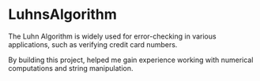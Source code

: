 # LuhnsAlgorithm

The Luhn Algorithm is widely used for error-checking in various applications, such as verifying credit card numbers.

By building this project, helped me gain experience working with numerical computations and string manipulation.
